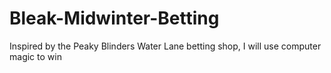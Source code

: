 # Bleak-Midwinter-Betting
Inspired by the Peaky Blinders Water Lane betting shop, I will use computer magic to win
